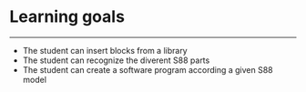 # Learning goals
_____________________________________
- The student can insert blocks from a library
- The student can recognize the diverent S88 parts
- The student can create a software program according a given S88 model
